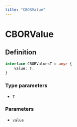 ```yaml
---
title: "CBORValue"
---
```


# CBORValue

## Definition

```ts
interface CBORValue<T = any> {
	value: T;
}
```

### Type parameters

- `T`

### Parameters

- `value`
